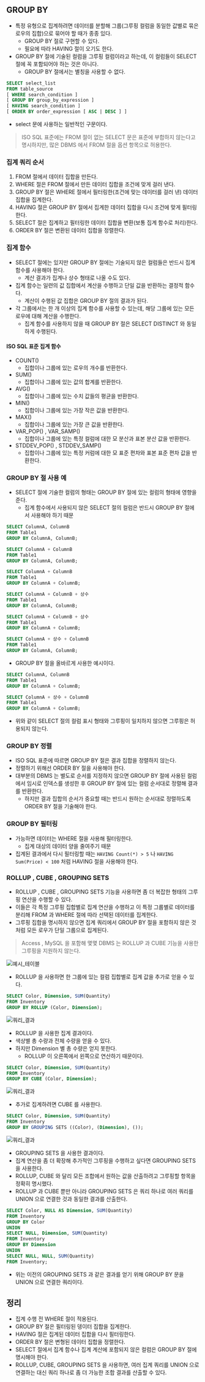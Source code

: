 ## GROUP BY
- 특정 유형으로 집계하려면 데이터를 분할해 그룹(그루핑 컬럼을 동일한 값별로 묶은 로우의 집합)으로 묶어야 할 때가 종종 있다.
  - GROUP BY 절로 구현할 수 있다.
  - 필요에 따라 HAVING 절이 오기도 한다.
- GROUP BY 절에 기술된 컬럼을 그루핑 컬럼이라고 하는데, 이 컬럼들이 SELECT 절에 꼭 포함되어야 하는 것은 아니다.
  - GROUP BY 절에서는 별칭을 사용할 수 없다.

```sql
SELECT select_list
FROM table_source
[ WHERE search_condition ]
[ GROUP BY group_by_expression ]
[ HAVING search_condition ]
[ ORDER BY order_expression [ ASC | DESC ] ]
```
- select 문에 사용하는 일반적인 구문이다.

> ISO SQL 표준에는 FROM 절이 없는 SELECT 문은 표준에 부합하지 않는다고 명시하지만, 많은 DBMS 에서 FROM 절을 옵션 항목으로 허용한다.

### 집계 쿼리 순서
1. FROM 절에서 데이터 집합을 만든다.
2. WHERE 절은 FROM 절에서 만든 데이터 집합을 조건에 맞게 걸러 낸다.
3. GROUP BY 절은 WHERE 절에서 필터링한(조건에 맞는 데이터를 걸러 낸) 데이터 집합을 집계한다.
4. HAVING 절은 GROUP BY 절에서 집계한 데이터 집합을 다시 조건에 맞게 필터링한다.
5. SELECT 절은 집계하고 필터링한 데이터 집합을 변환(보통 집계 함수로 처리)한다.
6. ORDER BY 절은 변환된 데이터 집합을 정렬한다.

### 집계 함수
- SELECT 절에는 있지만 GROUP BY 절에는 기술되지 않은 컬럼들은 반드시 집계 함수를 사용해야 한다.
  - 계산 결과가 집계나 상수 형태로 나올 수도 있다.
- 집계 함수는 일련의 값 집합에서 계산을 수행하고 단일 값을 반환하는 결정적 함수다.
  - 계산이 수행된 값 집합은 GROUP BY 절의 결과가 된다.
- 각 그룹에서는 한 개 이상의 집계 함수를 사용할 수 있는데, 해당 그룹에 있는 모든 로우에 대해 계산을 수행한다.
  - 집계 함수를 사용하지 않을 때 GROUP BY 절은 SELECT DISTINCT 와 동일하게 수행된다.

#### ISO SQL 표준 집계 함수
- COUNT()
  - 집합이나 그룹에 있는 로우의 개수를 반환한다.
- SUM()
  - 집합이나 그룹에 있는 값의 합계를 반환한다.
- AVG()
  - 집합이나 그룹에 있는 수치 값들의 평균을 반환한다.
- MIN()
  - 집합이나 그룹에 있는 가장 작은 값을 반환한다.
- MAX()
  - 집합이나 그룹에 있는 가장 큰 값을 반환한다.
- VAR_POP() , VAR_SAMP()
  - 집합이나 그룹에 있는 특정 컬럼에 대한 모 분산과 표본 분산 값을 반환한다.
- STDDEV_POP() , STDDEV_SAMP()
  - 집합이나 그룹에 있는 특정 커럼에 대한 모 표준 편차와 표본 표준 편차 값을 반환한다.

### GROUP BY 절 사용 예
- SELECT 절에 기술한 컬럼의 형태는 GROUP BY 절에 있는 컬럼의 형태에 영향을 준다.
  - 집계 함수에서 사용되지 않은 SELECT 절의 컬럼은 반드시 GROUP BY 절에서 사용해야 하기 때문

```sql
SELECT ColumnA, ColumnB
FROM Table1
GROUP BY ColumnA, ColumnB;

SELECT ColumnA + ColumnB
FROM Table1
GROUP BY ColumnA, ColumnB;

SELECT ColumnA + ColumnB
FROM Table1
GROUP BY ColumnA + ColumnB;

SELECT ColumnA + ColumnB + 상수
FROM Table1
GROUP BY ColumnA, ColumnB;

SELECT ColumnA + ColumnB + 상수
FROM Table1
GROUP BY ColumnA + ColumnB;

SELECT ColumnA + 상수 + ColumnB
FROM Table1
GROUP BY ColumnA, ColumnB;
```
- GROUP BY 절을 올바르게 사용한 예시이다.

```sql
SELECT ColumnA, ColumnB
FROM Table1
GROUP BY ColumnA + ColumnB;

SELECT ColumnA + 상수 + ColumnB
FROM Table1
GROUP BY ColumnA + ColumnB;
```
- 위와 같이 SELECT 절의 컬럼 표시 형태와 그루핑이 일치하지 않으면 그루핑은 허용되지 않는다.

### GROUP BY 정렬
- ISO SQL 표준에 따르면 GROUP BY 절은 결과 집합을 정렬하지 않는다.
- 정렬하기 위해선 ORDER BY 절을 사용해야 한다.
- 대부분의 DBMS 는 별도로 순서를 지정하지 않으면 GROUP BY 절에 사용된 컬럼에서 임시로 인덱스를 생성한 후 GROUP BY 절에 있는 컬럼 순서대로 정렬해 결과를 반환한다.
  - 하지만 결과 집합의 순서가 중요할 때는 반드시 원하는 순서대로 정렬하도록 ORDER BY 절을 기술해야 한다.

### GROUP BY 필터링
- 가능하면 데이터는 WHERE 절을 사용해 필터링한다.
  - 집계 대상의 데이터 양을 줄여주기 때문
- 집계된 결과에서 다시 필터링할 때는 `HAVING Count(*) > 5` 나 `HAVING Sum(Price) < 100` 처럼 HAVING 절을 사용해야 한다.

### ROLLUP , CUBE , GROUPING SETS
- ROLLUP , CUBE , GROUPING SETS 기능을 사용하면 좀 더 복잡한 형태의 그루핑 연산을 수행할 수 있다.
- 이들은 각 특정 그루핑 집합별로 집계 연산을 수행하고 이 특정 그룹별로 데이터를 분리해 FROM 과 WHERE 절에 따라 선택된 데이터를 집계한다.
- 그루핑 집합을 명시하지 않으면 집계 쿼리에서 GROUP BY 절을 포함하지 않은 것처럼 모든 로우가 단일 그룹으로 집계된다.

> Access , MySQL 을 포함해 몇몇 DBMS 는 ROLLUP 과 CUBE 기능을 사용한 그루핑을 지원하지 않는다.

![예시_테이블](https://github.com/Evil-Goblin/BookStudy/assets/74400861/47b36b4f-144f-42d7-bf5c-ce57eb8a9dcd)
- ROLLUP 을 사용하면 한 그룹에 있는 컬럼 집합별로 집계 값을 추가로 얻을 수 있다.

```sql
SELECT Color, Dimension, SUM(Quantity)
FROM Inventory
GROUP BY ROLLUP (Color, Dimension);
```
![쿼리_결과](https://github.com/Evil-Goblin/BookStudy/assets/74400861/9b10a566-25fc-4d6e-aa64-039c02c5cd2e)
- ROLLUP 을 사용한 집계 결과이다.
- 색상별 총 수량과 전체 수량을 얻을 수 있다.
- 하지만 Dimension 별 총 수량은 얻지 못한다.
  - ROLLUP 이 오른쪽에서 왼쪽으로 연산하기 때문이다.

```sql
SELECT Color, Dimension, SUM(Quantity)
FROM Inventory
GROUP BY CUBE (Color, Dimension);
```
![쿼리_결과](https://github.com/Evil-Goblin/BookStudy/assets/74400861/c85b7256-d052-463b-b232-9ab1a76b227c)
- 추가로 집계하려면 CUBE 를 사용한다.

```sql
SELECT Color, Dimension, SUM(Quantity)
FROM Inventory
GROUP BY GROUPING SETS ((Color), (Dimension), ());
```
![쿼리_결과](https://github.com/Evil-Goblin/BookStudy/assets/74400861/1df6c652-6bdb-426c-a1d9-33f9c4ea1673)
- GROUPING SETS 을 사용한 결과이다.
- 집계 연산을 좀 더 확장해 추가적인 그루핑을 수행하고 싶다면 GROUPING SETS 을 사용한다.
- ROLLUP, CUBE 와 달리 모든 조합에서 원하는 값을 산출하려고 그루핑할 항목을 정확히 명시했다.
- ROLLUP 과 CUBE 뿐만 아니라 GROUPING SETS 은 쿼리 하나로 여러 쿼리를 UNION 으로 연결한 것과 동일한 결과를 산출한다.

```sql
SELECT Color, NULL AS Dimension, SUM(Quantity)
FROM Inventory
GROUP BY Color
UNION
SELECT NULL, Dimension, SUM(Quantity)
FROM Inventory
GROUP BY Dimension
UNION
SELECT NULL, NULL, SUM(Quantity)
FROM Inventory;
```
- 위는 이전의 GROUPING SETS 과 같은 결과를 얻기 위해 GROUP BY 문을 UNION 으로 연결한 쿼리이다.

## 정리
- 집계 수행 전 WHERE 절이 적용된다.
- GROUP BY 절은 필터링된 뎅이터 집합을 집계한다.
- HAVING 절은 집계된 데이터 집합을 다시 필터링한다.
- ORDER BY 절은 변형된 데이터 집합을 정렬한다.
- SELECT 절에서 집계 함수나 집계 계산에 포함되지 않은 컬럼은 GROUP BY 절에 명시해야 한다.
- ROLLUP, CUBE, GROUPING SETS 을 사용하면, 여러 집계 쿼리를 UNION 으로 연결하는 대신 쿼리 하나로 좀 더 가능한 조합 결과를 산출할 수 있다.
